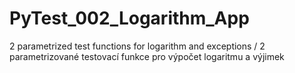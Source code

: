 # PyTest_002_Logarithm_App
2 parametrized test functions for logarithm and exceptions / 2 parametrizované testovací funkce pro výpočet logaritmu a výjimek
